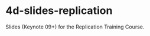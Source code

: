 4d-slides-replication
=====================

Slides (Keynote 09+) for the Replication Training Course.
